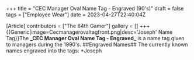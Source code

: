 +++
title = "CEC Manager Oval Name Tag - Engraved (90's)"
draft = false
tags = ["Employee Wear"]
date = 2023-04-27T22:40:04Z

[Article]
contributors = ["The 64th Gamer"]
gallery = []
+++
{{Generic|image=Cecmanagerovaltagfront.png|desc='Joseph' Name Tag}}The **_CEC Manager Oval Name Tag - Engraved**_ is a name tag given to managers during the 1990's.
##Engraved Names##
The currently known names engraved into the tags:
*Joseph

